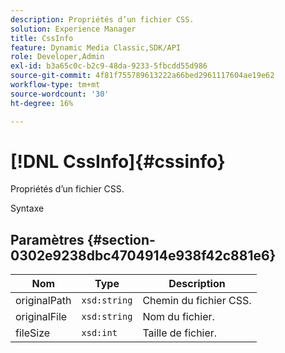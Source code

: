 ```yaml
---
description: Propriétés d’un fichier CSS.
solution: Experience Manager
title: CssInfo
feature: Dynamic Media Classic,SDK/API
role: Developer,Admin
exl-id: b3a65c0c-b2c9-48da-9233-5fbcdd55d986
source-git-commit: 4f81f755789613222a66bed2961117604ae19e62
workflow-type: tm+mt
source-wordcount: '30'
ht-degree: 16%

---
```


# [!DNL CssInfo]{#cssinfo}

Propriétés d’un fichier CSS.

Syntaxe

## Paramètres {#section-0302e9238dbc4704914e938f42c881e6}

| Nom | Type | Description |
|---|---|---|
| originalPath | `xsd:string` | Chemin du fichier CSS. |
| originalFile | `xsd:string` | Nom du fichier. |
| fileSize | `xsd:int` | Taille de fichier. |
